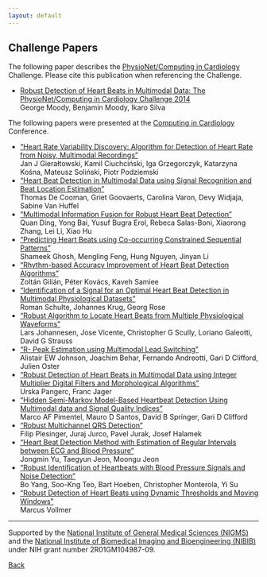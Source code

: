 ```yaml
---
layout: default
---
```


## Challenge Papers

The following paper describes the [PhysioNet/Computing in
Cardiology](http://www.cinc.org/) Challenge. Please cite this
publication when referencing the Challenge.

- [Robust Detection of Heart Beats in Multimodal Data: The
PhysioNet/Computing in Cardiology Challenge
2014](0549.pdf "0549.pdf")  
George Moody, Benjamin Moody, Ikaro Silva

The following papers were presented at the [Computing in
Cardiology](http://www.cinc.org/) Conference.

- [“Heart Rate Variability Discovery: Algorithm for Detection of Heart Rate from Noisy, Multimodal Recordings”](0253.pdf)\
    Jan J Gierałtowski, Kamil Ciuchciński, Iga Grzegorczyk, Katarzyna Kośna, Mateusz Soliński, Piotr Podziemski
- [“Heart Beat Detection in Multimodal Data using Signal Recognition and Beat Location Estimation”](0257.pdf)\
    Thomas De Cooman, Griet Goovaerts, Carolina Varon, Devy Widjaja, Sabine Van Huffel
- [“Multimodal Information Fusion for Robust Heart Beat Detection”](0261.pdf)\
    Quan Ding, Yong Bai, Yusuf Bugra Erol, Rebeca Salas-Boni, Xiaorong Zhang, Lei Li, Xiao Hu
- [“Predicting Heart Beats using Co-occurring Constrained Sequential Patterns”](0265.pdf)\
    Shameek Ghosh, Mengling Feng, Hung Nguyen, Jinyan Li
- [“Rhythm-based Accuracy Improvement of Heart Beat Detection Algorithms”](0269.pdf)\
    Zoltán Gilián, Péter Kovács, Kaveh Samiee
- [“Identification of a Signal for an Optimal Heart Beat Detection in Multimodal Physiological Datasets”](0273.pdf)\
    Roman Schulte, Johannes Krug, Georg Rose
- [“Robust Algorithm to Locate Heart Beats from Multiple Physiological Waveforms”](0277.pdf)\
    Lars Johannesen, Jose Vicente, Christopher G Scully, Loriano Galeotti, David G Strauss
- [“R- Peak Estimation using Multimodal Lead Switching”](0281.pdf)\
    Alistair EW Johnson, Joachim Behar, Fernando Andreotti, Gari D Clifford, Julien Oster
- [“Robust Detection of Heart Beats in Multimodal Data using Integer Multiplier Digital Filters and Morphological Algorithms”](0285.pdf)\
    Urska Pangerc, Franc Jager
- [“Hidden Semi-Markov Model-Based Heartbeat Detection Using Multimodal data and Signal Quality Indices”](0553.pdf)\
    Marco AF Pimentel, Mauro D Santos, David B Springer, Gari D Clifford
- [“Robust Multichannel QRS Detection”](0557.pdf)\
    Filip Plesinger, Juraj Jurco, Pavel Jurak, Josef Halamek
- [“Heart Beat Detection Method with Estimation of Regular Intervals between ECG and Blood Pressure”](0561.pdf)\
    Jongmin Yu, Taegyun Jeon, Moongu Jeon
- [“Robust Identification of Heartbeats with Blood Pressure Signals and Noise Detection”](0565.pdf)  
    Bo Yang, Soo-Kng Teo, Bart Hoeben, Christopher Monterola, Yi Su
- [“Robust Detection of Heart Beats using Dynamic Thresholds and Moving
Windows”](0569.pdf)\
    Marcus Vollmer

---

Supported by the [National Institute of General Medical Sciences
(NIGMS)](http://www.nigms.nih.gov/) and the [National Institute of
Biomedical Imaging and Bioengineering
(NIBIB)](https://www.nibib.nih.gov/) under NIH grant number
2R01GM104987-09.

[Back](../)
